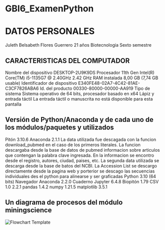 # GBI6_ExamenPython
# DATOS PERSONALES 
Juleth Belsabeth Flores Guerrero
21 años 
Biotecnologia 
Sexto semestre 
##  CARACTERISTICAS DEL COMPUTADOR 
Nombre del dispositivo	DESKTOP-2U9K9DS
Procesador	11th Gen Intel(R) Core(TM) i5-1135G7 @ 2.40GHz   2.42 GHz
RAM instalada	8,00 GB (7,74 GB usable)
Identificador de dispositivo	E340FE48-02A7-4C42-81AE-C3CF7826ABA6
Id. del producto	00330-80000-00000-AA919
Tipo de sistema	Sistema operativo de 64 bits, procesador basado en x64
Lápiz y entrada táctil	La entrada táctil o manuscrita no está disponible para esta pantalla


## Versión de Python/Anaconda y de cada uno de los módulos/paquetes y utilizados
Pitón 3.10.6
Anaconda 2.1.1
La data utilizada fue descagada con la funcion download_pubmed en el caso de los primeros literales. La funcion descargaba desde la base de datos de pubmed informacion sobre articulos que contengan la palabra clave ingresada. En la informacion se encontro desde el registro, autores, ciudad, paises, etc.
La segunda data utilizada se descarga desde la base de batos del NCBI. La Accession List se descargo directamente desde la pagina web y porterior se descago las secuencias individuales des el python para alinearse y ser graficadas
Python 3.10 (64 bits)
Navegador Anaconda 2.2.0
Cuaderno Jupyter 6.4.8
Biopitón 1.79
CSV 1.0
2.2.1
pandas 1.4.2
numpy 1.21.5
matplotlib 3.5.1

## Un diagrama de procesos del módulo miningscience

![Flowchart Template](https://user-images.githubusercontent.com/104948373/182838955-662df19b-7d3b-4f9a-91b0-622fbe5c42ed.jpg)

